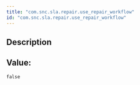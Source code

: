 ```yaml
---
title: "com.snc.sla.repair.use_repair_workflow"
id: "com.snc.sla.repair.use_repair_workflow"
---
```

## Description



## Value: 
```
false
```